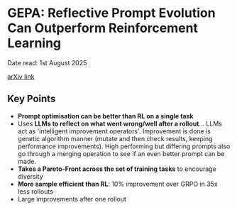 # GEPA: Reflective Prompt Evolution Can Outperform Reinforcement Learning

Date read: 1st August 2025

[arXiv link](https://arxiv.org/abs/2507.19457)

## Key Points
* **Prompt optimisation can be better than RL on a single task**
* Uses **LLMs to reflect on what went wrong/well after a rollout**... LLMs act as 'intelligent improvement operators'.
Improvement is done is genetic algorithm manner (mutate and then check results, keeping performance improvements). High
performing but differing prompts also go through a merging operation to see if an even better prompt can be made.
* **Takes a Pareto-Front across the set of training tasks** to encourage diversity
* **More sample efficient than RL**: 10% improvement over GRPO in 35x less rollouts
* Large improvements after one rollout